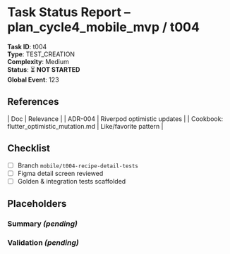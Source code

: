 # Task Status Report – plan_cycle4_mobile_mvp / t004

**Task ID**: t004  
**Type**: TEST_CREATION  
**Complexity**: Medium  
**Status**: ⏳ **NOT STARTED**  
**Global Event**: 123

## References
| Doc | Relevance |
| ADR-004 | Riverpod optimistic updates |
| Cookbook: flutter_optimistic_mutation.md | Like/favorite pattern |

## Checklist
- [ ] Branch `mobile/t004-recipe-detail-tests`
- [ ] Figma detail screen reviewed
- [ ] Golden & integration tests scaffolded

## Placeholders
### Summary _(pending)_
### Validation _(pending)_ 